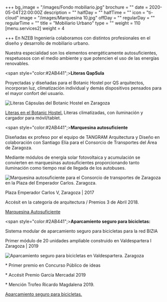 +++
bg_image = "/images/Fondo mobiliario.jpg"
brochure = ""
date = 2020-05-04T22:00:00Z
description = ""
halfDay = ""
halfTime = ""
icon = "ti-cloud"
image = "/images/Marquesina 10.jpg"
offDay = ""
regularDay = ""
regularTime = ""
title = "Mobiliario Urbano"
type = ""
weight = 110
[menu.services2]
weight = 4

+++
En NZEB Ingeniería colaboramos con distintos profesionales en el diseño y desarrollo de mobiliario urbano.

Nuestra especialidad son los elementos energéticamente autosuficientes, respetuosos con el medio ambiente y que potencien el uso de las energías renovables.

<span style="color:#2AB441";>**Literas QapSula**</span>

Proyectadas y diseñadas para el Botanic Hostel por QS arquitectos, incorporan luz, climatización individual y demás dispositivos pensados para el mayor confort del usuario.

![Literas Cápsulas del Botanic Hostel en Zaragoza](/images/Literas.jpg "Literas Cápsulas, Botanic Hostel. Zaragoza")

[Literas en el Botanic Hostel.](https://qsarquitectos.com/the-botanic-hostel/ "Literas en el Botanic Hostel") Literas climatizadas, con iluminación y cargador para móvil/tablet.

<span style="color:#2AB441";>**Marquesina autosuficiente**</span>

Diseñadas ex profeso por el equipo de TANGRAM Arquitectura y Diseño en colaboración con Santiago Elía para el Consorcio de Transportes del Área de Zaragoza.

Mediante módulos de energía solar fotovoltaica y acumulación se convierten en marquesinas autosuficientes proporcionando tanto iluminación como tiempo real de llegada de los autobuses.

![Marquesina autosuficiente para el Consorcio de transportes de Zaragoza en la Plaza del Emperador Carlos. Zaragoza.](/images/Marquesina-1.jpg "Marquesina autosuficiente, Plaza del Emperador Carlos. Zaragoza.")

Plaza Emperador Carlos V, Zaragoza | 2017

Accésit en la categoría de arquitectura / Premios 3 de Abril 2018.

[Marquesina Autosuficiente](https://www.tangramarquitectura.es/2017/07/primeras-imagenes-del-reportaje.html#more "Marquesina autosuficiente")

<span style="color:#2AB441";>**Aparcamiento seguro para bicicletas:**</span>

Sistema modular de aparcamiento seguro para bicicletas para la red BIZIA

Primer módulo de 20 unidades ampliable construido en Valdespartera I Zaragoza | 2019

![Aparcamiento seguro para bicicletas en Valdespartera. Zaragoza](/images/Bicis_web.jpg "Aparcamiento seguro para bicicletas")

\* Primer premio en Concurso Público de ideas

\* Accésit Premio García Mercadal 2019

\* Mención Trofeo Ricardo Magdalena 2019.

[Aparcamiento seguro para bicicletas.](https://www.tangramarquitectura.es/2020/01/sistemamodular-de-aparcamiento-seguro.html#more "Aparcamiento bicis")